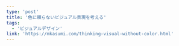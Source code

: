 ```yaml
---
type: 'post'
title: '色に頼らないビジュアル表現を考える'
tags:
  - 'ビジュアルデザイン'
link: 'https://mkasumi.com/thinking-visual-without-color.html'
---
```

